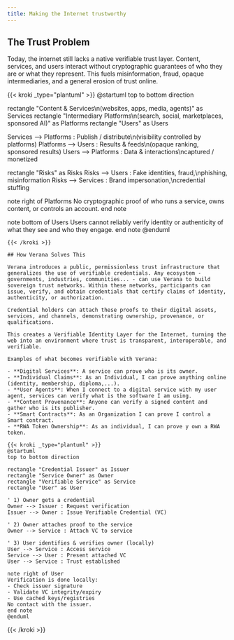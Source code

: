 ```yaml
---
title: Making the Internet trustworthy
---
```


## The Trust Problem

Today, the internet still lacks a native verifiable trust layer.
Content, services, and users interact without cryptographic guarantees of who they are or what they represent. This fuels misinformation, fraud, opaque intermediaries, and a general erosion of trust online.

{{< kroki _type="plantuml" >}}
@startuml
top to bottom direction

rectangle "Content & Services\n(websites, apps, media, agents)" as Services
rectangle "Intermediary Platforms\n(search, social, marketplaces, sponsored AI)" as Platforms
rectangle "Users" as Users

Services --> Platforms : Publish / distribute\n(visibility controlled by platforms)
Platforms --> Users : Results & feeds\n(opaque ranking, sponsored results)
Users --> Platforms : Data & interactions\ncaptured / monetized

rectangle "Risks" as Risks
Risks --> Users : Fake identities, fraud,\nphishing, misinformation
Risks --> Services : Brand impersonation,\ncredential stuffing

note right of Platforms
No cryptographic proof of who runs a service,
owns content, or controls an account.
end note

note bottom of Users
Users cannot reliably verify identity
or authenticity of what they see
and who they engage.
end note
@enduml
```
{{< /kroki >}}

## How Verana Solves This

Verana introduces a public, permissionless trust infrastructure that generalizes the use of verifiable credentials. Any ecosystem - governments, industries, communities... - can use Verana to build sovereign trust networks. Within these networks, participants can issue, verify, and obtain credentials that certify claims of identity, authenticity, or authorization.

Credential holders can attach these proofs to their digital assets, services, and channels, demonstrating ownership, provenance, or qualifications.

This creates a Verifiable Identity Layer for the Internet, turning the web into an environment where trust is transparent, interoperable, and verifiable.

Examples of what becomes verifiable with Verana:

- **Digital Services**: A service can prove who is its owner.
- **Individual Claims**: As an Individual, I can prove anything online (identity, membership, diploma,...).
- **User Agents**: When I connect to a digital service with my user agent, services can verify what is the software I am using.
- **Content Provenance**: Anyone can verify a signed content and gather who is its publisher.
- **Smart Contracts**: As an Organization I can prove I control a Smart contract.
- **RWA Token Ownership**: As an individual, I can prove y own a RWA token.

{{< kroki _type="plantuml" >}}
@startuml
top to bottom direction

rectangle "Credential Issuer" as Issuer
rectangle "Service Owner" as Owner
rectangle "Verifiable Service" as Service
rectangle "User" as User

' 1) Owner gets a credential
Owner --> Issuer : Request verification
Issuer --> Owner : Issue Verifiable Credential (VC)

' 2) Owner attaches proof to the service
Owner --> Service : Attach VC to service

' 3) User identifies & verifies owner (locally)
User --> Service : Access service
Service --> User : Present attached VC
User --> Service : Trust established

note right of User
Verification is done locally:
- Check issuer signature
- Validate VC integrity/expiry
- Use cached keys/registries
No contact with the issuer.
end note
@enduml
```
{{< /kroki >}}
